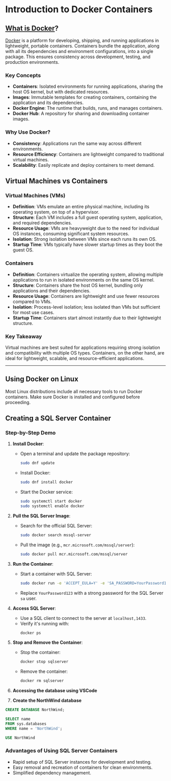 # Introduction to Docker Containers

## [What is Docker](https://www.docker.com/resources/what-container/)?
[Docker](https://www.docker.com/) is a platform for developing, shipping, and running applications in lightweight, portable containers. Containers bundle the application, along with all its dependencies and environment configurations, into a single package. This ensures consistency across development, testing, and production environments.

### Key Concepts
- **Containers**: Isolated environments for running applications, sharing the host OS kernel, but with dedicated resources.
- **Images**: Immutable templates for creating containers, containing the application and its dependencies.
- **Docker Engine**: The runtime that builds, runs, and manages containers.
- **Docker Hub**: A repository for sharing and downloading container images.

### Why Use Docker?
- **Consistency**: Applications run the same way across different environments.
- **Resource Efficiency**: Containers are lightweight compared to traditional virtual machines.
- **Scalability**: Easily replicate and deploy containers to meet demand.

## Virtual Machines vs Containers

### Virtual Machines (VMs)
- **Definition**: VMs emulate an entire physical machine, including its operating system, on top of a hypervisor.
- **Structure**: Each VM includes a full guest operating system, application, and required dependencies.
- **Resource Usage**: VMs are heavyweight due to the need for individual OS instances, consuming significant system resources.
- **Isolation**: Strong isolation between VMs since each runs its own OS.
- **Startup Time**: VMs typically have slower startup times as they boot the guest OS.

### Containers
- **Definition**: Containers virtualize the operating system, allowing multiple applications to run in isolated environments on the same OS kernel.
- **Structure**: Containers share the host OS kernel, bundling only applications and their dependencies.
- **Resource Usage**: Containers are lightweight and use fewer resources compared to VMs.
- **Isolation**: Process-level isolation; less isolated than VMs but sufficient for most use cases.
- **Startup Time**: Containers start almost instantly due to their lightweight structure.

### Key Takeaway
Virtual machines are best suited for applications requiring strong isolation and compatibility with multiple OS types. Containers, on the other hand, are ideal for lightweight, scalable, and resource-efficient applications.

---

## Using Docker on Linux
Most Linux distributions include all necessary tools to run Docker containers.
Make sure Docker is installed and configured before proceeding.

## Creating a SQL Server Container

### Step-by-Step Demo
1. **Install Docker**:
    - Open a terminal and update the package repository:
      ```bash
      sudo dnf update
      ```
    - Install Docker:
      ```bash
      sudo dnf install docker
      ```
    - Start the Docker service:
      ```bash
      sudo systemctl start docker
      sudo systemctl enable docker
      ```

2. **Pull the SQL Server Image**:
    - Search for the official SQL Server:
      ```bash
      sudo docker search mssql-server
      ```
    - Pull the image (e.g., `mcr.microsoft.com/mssql/server`):
      ```bash
      sudo docker pull mcr.microsoft.com/mssql/server
      ```

3. **Run the Container**:
    - Start a container with SQL Server:
      ```bash
      sudo docker run -e 'ACCEPT_EULA=Y' -e 'SA_PASSWORD=YourPassword123' -p 1433:1433 --name sqlserver -d mcr.microsoft.com/mssql/server
      ```
    - Replace `YourPassword123` with a strong password for the SQL Server `sa` user.

4. **Access SQL Server**:
    - Use a SQL client to connect to the server at `localhost,1433`.
    - Verify it's running with:
      ```bash
      docker ps
      ```

5. **Stop and Remove the Container**:
    - Stop the container:
      ```bash
      docker stop sqlserver
      ```
    - Remove the container:
      ```bash
      docker rm sqlserver
      ```

6. **Accessing the database using VSCode**

7. **Create the NorthWind database**

  ```sql
  CREATE DATABASE NorthWind;

  SELECT name 
  FROM sys.databases
  WHERE name = 'NorthWind';

  USE NorthWind

  ```

### Advantages of Using SQL Server Containers
- Rapid setup of SQL Server instances for development and testing.
- Easy removal and recreation of containers for clean environments.
- Simplified dependency management.